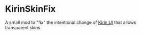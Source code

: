 # KirinSkinFix

A small mod to "fix" the intentional change of [Kirin UI](https://github.com/MineLittlePony/Kirin) that allows transparent skins
